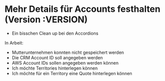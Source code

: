# Mehr Details für Accounts festhalten (Version :VERSION)

- Ein bisschen Clean up bei den Accordions

In Arbeit:

- Mutterunternehmen konnten nicht gespeichert werden
- Die CRM Account ID soll angegeben werden
- AWS Account IDs sollen angegeben werden können
- Ich möchte Territories hinterlegen können
- Ich möchte für ein Territory eine Quote hinterlegen können
